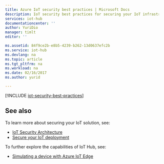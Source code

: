 ```yaml
---
title: Azure IoT security best practices | Microsoft Docs
description: IoT security best practices for securing your IoT infrastructure. Includes recommendations for solution developers, solution deployers, and solution operators.
services: iot-hub
documentationcenter: ''
author: YuriDio
manager: timlt
editor: ''

ms.assetid: 84f9ce2b-e8b5-4239-b262-13d0637efc2b
ms.service: iot-hub
ms.devlang: na
ms.topic: article
ms.tgt_pltfrm: na
ms.workload: na
ms.date: 02/16/2017
ms.author: yurid

---
```

[!INCLUDE [iot-security-best-practices](../../includes/iot-security-best-practices.md)]

## See also
To learn more about securing your IoT solution, see:

* [IoT Security Architecture][lnk-security-architecture]
* [Secure your IoT deployment][lnk-security-deployment]

To further explore the capabilities of IoT Hub, see:

* [Simulating a device with Azure IoT Edge][lnk-iotedge]

[lnk-security-architecture]: iot-hub-security-architecture.md
[lnk-security-deployment]: iot-hub-security-deployment.md

[lnk-iotedge]: iot-hub-linux-iot-edge-simulated-device.md
